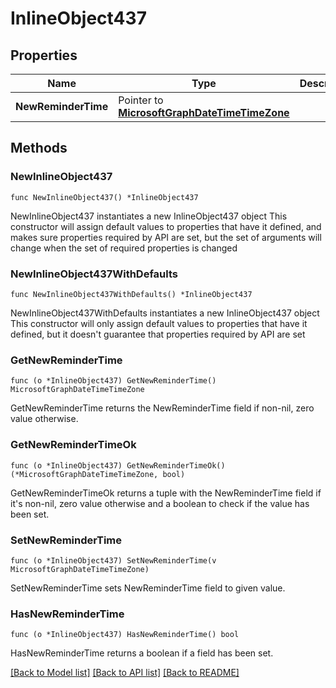 # InlineObject437

## Properties

Name | Type | Description | Notes
------------ | ------------- | ------------- | -------------
**NewReminderTime** | Pointer to [**MicrosoftGraphDateTimeTimeZone**](MicrosoftGraphDateTimeTimeZone.md) |  | [optional] 

## Methods

### NewInlineObject437

`func NewInlineObject437() *InlineObject437`

NewInlineObject437 instantiates a new InlineObject437 object
This constructor will assign default values to properties that have it defined,
and makes sure properties required by API are set, but the set of arguments
will change when the set of required properties is changed

### NewInlineObject437WithDefaults

`func NewInlineObject437WithDefaults() *InlineObject437`

NewInlineObject437WithDefaults instantiates a new InlineObject437 object
This constructor will only assign default values to properties that have it defined,
but it doesn't guarantee that properties required by API are set

### GetNewReminderTime

`func (o *InlineObject437) GetNewReminderTime() MicrosoftGraphDateTimeTimeZone`

GetNewReminderTime returns the NewReminderTime field if non-nil, zero value otherwise.

### GetNewReminderTimeOk

`func (o *InlineObject437) GetNewReminderTimeOk() (*MicrosoftGraphDateTimeTimeZone, bool)`

GetNewReminderTimeOk returns a tuple with the NewReminderTime field if it's non-nil, zero value otherwise
and a boolean to check if the value has been set.

### SetNewReminderTime

`func (o *InlineObject437) SetNewReminderTime(v MicrosoftGraphDateTimeTimeZone)`

SetNewReminderTime sets NewReminderTime field to given value.

### HasNewReminderTime

`func (o *InlineObject437) HasNewReminderTime() bool`

HasNewReminderTime returns a boolean if a field has been set.


[[Back to Model list]](../README.md#documentation-for-models) [[Back to API list]](../README.md#documentation-for-api-endpoints) [[Back to README]](../README.md)


